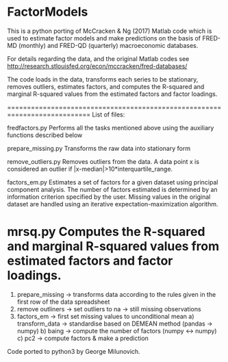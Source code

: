 # FactorModels

This is a python porting of McCracken & Ng (2017) Matlab code which is used to
estimate factor models and make predictions on the basis of FRED-MD (monthly)
and FRED-QD (quarterly) macroeconomic databases.

For details regarding the data, and the original Matlab codes see
http://research.stlouisfed.org/econ/mccracken/fred-databases/

The code loads in the data, transforms each series to be stationary,
removes outliers, estimates factors, and computes the R-squared and
marginal R-squared values from the estimated factors and factor loadings.

===========================================================================
List of files:

fredfactors.py
    Performs all the tasks mentioned above using the auxiliary functions described below

prepare_missing.py
    Transforms the raw data into stationary form

remove_outliers.py
    Removes outliers from the data. A data point x is considered an outlier if |x-median|>10*interquartile_range.

factors_em.py
    Estimates a set of factors for a given dataset using principal component analysis.
    The number of factors estimated is determined by an information criterion specified by the user.
    Missing values in the original dataset are handled using an iterative
    expectation-maximization algorithm.

mrsq.py
    Computes the R-squared and marginal R-squared values from estimated factors and factor loadings.
===========================================================================

1. prepare_missing -> transforms data according to the rules given in the first row of the data spreadsheet
2. remove outliners -> set outliers to na -> still missing observations
3. factors_em
    -> first set missing values to unconditional mean
        a) transform_data -> standardise based on DEMEAN method (pandas -> numpy)
        b) baing -> compute the number of factors (numpy <-> numpy)
        c) pc2 -> compute factors & make a prediction

Code ported to python3 by George Milunovich.
